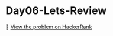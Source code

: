 # Day06-Lets-Review

🔗 [View the problem on HackerRank](https://www.hackerrank.com/challenges/Day06-Lets-Review/problem)
